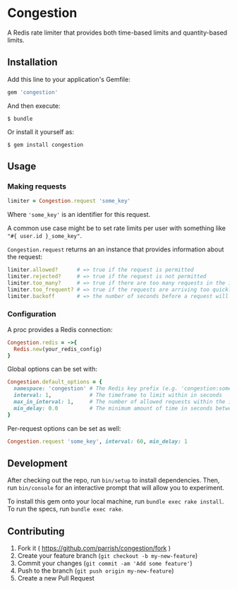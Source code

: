 # Congestion

A Redis rate limiter that provides both time-based limits and quantity-based limits.

## Installation

Add this line to your application's Gemfile:

```ruby
gem 'congestion'
```

And then execute:

    $ bundle

Or install it yourself as:

    $ gem install congestion

## Usage

### Making requests

```ruby
limiter = Congestion.request 'some_key'
```

Where `'some_key'` is an identifier for this request.

A common use case might be to set rate limits per user with something like `"#{ user.id }_some_key"`.

`Congestion.request` returns an an instance that provides information about the request:

```ruby
limiter.allowed?      # => true if the request is permitted
limiter.rejected?     # => true if the request is not permitted
limiter.too_many?     # => true if there are too many requests in the interval
limiter.too_frequent? # => true if the requests are arriving too quickly
limiter.backoff       # => the number of seconds before a request will be permitted
```

### Configuration

A proc provides a Redis connection:
```ruby
Congestion.redis = ->{
  Redis.new(your_redis_config)
}
```

Global options can be set with:

```ruby
Congestion.default_options = {
  namespace: 'congestion' # The Redis key prefix (e.g. 'congestion:some_key')
  interval: 1,            # The timeframe to limit within in seconds
  max_in_interval: 1,     # The number of allowed requests within the interval
  min_delay: 0.0          # The minimum amount of time in seconds between requests
}
```

Per-request options can be set as well:

```ruby
Congestion.request 'some_key', interval: 60, min_delay: 1
```

## Development

After checking out the repo, run `bin/setup` to install dependencies. Then, run `bin/console` for an interactive prompt that will allow you to experiment.

To install this gem onto your local machine, run `bundle exec rake install`. To run the specs, run `bundle exec rake`.

## Contributing

1. Fork it ( https://github.com/parrish/congestion/fork )
2. Create your feature branch (`git checkout -b my-new-feature`)
3. Commit your changes (`git commit -am 'Add some feature'`)
4. Push to the branch (`git push origin my-new-feature`)
5. Create a new Pull Request

